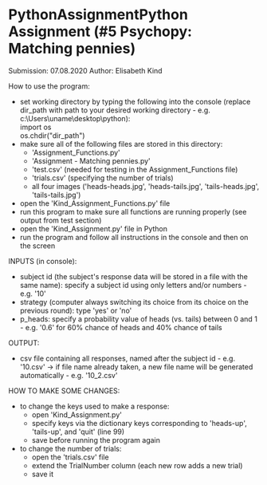 # PythonAssignmentPython Assignment (#5 Psychopy: Matching pennies)
Submission: 07.08.2020
Author: Elisabeth Kind

How to use the program:
* set working directory by typing the following into the console (replace dir_path with path to your desired 
  working directory - e.g. c:\\Users\\uname\\desktop\\python):\
	import os\
	os.chdir("dir_path")
* make sure all of the following files are stored in this directory:
	- 'Assignment_Functions.py'
	- 'Assignment - Matching pennies.py' 
	- 'test.csv' (needed for testing in the Assignment_Functions file)
	- 'trials.csv' (specifying the number of trials)
	- all four images ('heads-heads.jpg', 'heads-tails.jpg', 'tails-heads.jpg', 'tails-tails.jpg')
* open the 'Kind_Assignment_Functions.py' file
* run this program to make sure all functions are running properly (see output from test section)
* open the 'Kind_Assignment.py' file in Python
* run the program and follow all instructions in the console and then on the screen

INPUTS (in console):
* subject id (the subject's response data will be stored in a file with the same name):
  specify a subject id using only letters and/or numbers - e.g. '10'
* strategy (computer always switching its choice from its choice on the previous round): type 'yes' or 'no'
* p_heads: specify a probability value of heads (vs. tails) between 0 and 1 - e.g. '0.6' for 60% chance of 
  heads and 40% chance of tails

OUTPUT:
* csv file containing all responses, named after the subject id - e.g. '10.csv'
	-> if file name already taken, a new file name will be generated automatically - e.g. '10_2.csv'

HOW TO MAKE SOME CHANGES:
* to change the keys used to make a response:
	- open 'Kind_Assignment.py'
	- specify keys via the dictionary keys corresponding to 'heads-up', 'tails-up', and 'quit' (line 99)
	- save before running the program again
* to change the number of trials:
	- open the 'trials.csv' file
	- extend the TrialNumber column (each new row adds a new trial)
	- save it
